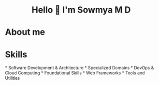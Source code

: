 <h1 align="center">Hello 👋 I'm Sowmya M D</h1>

<h1 align="left">About me</h1>

<h1 align="left">Skills</h1>
*  Software Development & Architecture
*  Specialized Domains
*  DevOps & Cloud Computing
*  Foundational Skills
*  Web Frameworks
*  Tools and Utilities

<!--
**vpnsowmyame/vpnsowmyame** is a ✨ _special_ ✨ repository because its `README.md` (this file) appears on your GitHub profile.

Here are some ideas to get you started:

- 🔭 I’m currently working on ...
- 🌱 I’m currently learning ...
- 👯 I’m looking to collaborate on ...
- 🤔 I’m looking for help with ...
- 💬 Ask me about ...
- 📫 How to reach me: ...
- 😄 Pronouns: ...
- ⚡ Fun fact: ...
-->
